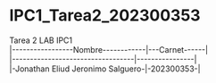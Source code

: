 # IPC1_Tarea2_202300353
Tarea 2 LAB IPC1<br>
|-----------------Nombre------------|---Carnet------|<br>
|----------------------------------|----------------|<br>
|-Jonathan Eliud Jeronimo Salguero-|-202300353-|
